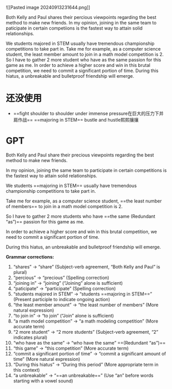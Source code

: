 ![[Pasted image 20240913231644.png]]

Both Kelly and Paul shares their percious viewpoints regarding the best method to make new friends. 
In my opinion, joining in the same team to paticipate in certain competiions is the fastest way to attain solid relationships.

We students majored in STEM usually have tremendous championship competitions to take part in. Take me for example, as a computer science student, the least member amount to join in a math model competition is 2.
So I have to gather 2 more student who have as the same passion for this game as me. In order to achieve a higher score and win in this brutal competition, we need to commit a significant portion of time. During this hiatus, a unbreakable and bulletproof friendship will emerge.

# 还没使用

- ==fight shoulder to shoulder under immense pressure在巨大的压力下并肩作战==
==majoring in STEM== 
bustle and hustle熙熙攘攘

# GPT

Both Kelly and Paul share their precious viewpoints regarding the best method to make new friends. 

In my opinion, joining the same team to participate in certain competitions is the fastest way to attain solid relationships.

We students ==majoring in STEM== usually have tremendous championship competitions to take part in. 

Take me for example, as a computer science student, ==the least number of members== to join in a math model competition is 2. 

So I have to gather 2 more students who have ==the same (Redundant “as”)== passion for this game as me. 

In order to achieve a higher score and win in this brutal competition, we need to commit a significant portion of time. 

During this hiatus, an unbreakable and bulletproof friendship will emerge.

**Grammar corrections:**

1. “shares” -> “share” (Subject-verb agreement, “Both Kelly and Paul” is plural)
2. “percious” -> “precious” (Spelling correction)
3. “joining in” -> “joining” (“Joining” alone is sufficient)
4. “paticipate” -> “participate” (Spelling correction)
5. “students majored in STEM” -> “students ==majoring in STEM==” (Present participle to indicate ongoing action)
6. “the least member amount” -> “the least number of members” (More natural expression)
7. “to join in” -> “to join” (“Join” alone is sufficient)
8. “a math model competition” -> “a math modeling competition” (More accurate term)
9. “2 more student” -> “2 more students” (Subject-verb agreement, “2” indicates plural)
10. “who have as the same” -> “who have the same” ==(Redundant “as”)==
11. “this game” -> “this competition” (More accurate term)
12. “commit a significant portion of time” -> “commit a significant amount of time” (More natural expression)
13. “During this hiatus” -> “During this period” (More appropriate term in this context)
14. “a unbreakable” -> “==an unbreakable==” (Use “an” before words starting with a vowel sound)